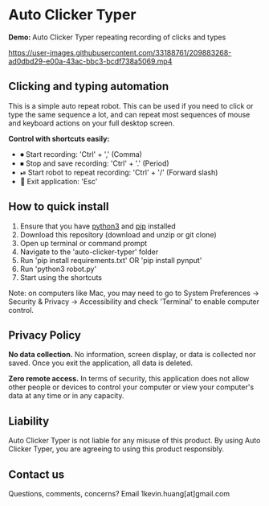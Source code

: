 # <b> Auto Clicker Typer </b>

<b> Demo: </b> Auto Clicker Typer repeating recording of clicks and types

https://user-images.githubusercontent.com/33188761/209883268-ad0dbd29-e00a-43ac-bbc3-bcdf738a5069.mp4

## <b> Clicking and typing automation </b>

This is a simple auto repeat robot. This can be used if you need to click or type the same sequence a lot, and can repeat most sequences of mouse and keyboard actions on your full desktop screen.

<b> Control with shortcuts easily: </b>
- ⏺ Start recording: 'Ctrl' + ',' (Comma)
- ⏹ Stop and save recording: 'Ctrl' + '.' (Period)
- ⏯ Start robot to repeat recording: 'Ctrl' + '/' (Forward slash)
- 🚪 Exit application: 'Esc'

## <b> How to quick install </b>
<!-- Insert video or gif here on how to do these steps? -->
1. Ensure that you have [python3](https://www.python.org/downloads/) and [pip](https://pip.pypa.io/en/stable/installation/) installed
2. Download this repository (download and unzip or git clone)
3. Open up terminal or command prompt 
4. Navigate to the 'auto-clicker-typer' folder
5. Run 'pip install requirements.txt' OR 'pip install pynput'
6. Run 'python3 robot.py'
7. Start using the shortcuts

Note: on computers like Mac, you may need to go to System Preferences -> Security & Privacy -> Accessibility and check 'Terminal' to enable computer control.

## <b> Privacy Policy </b>
<b>No data collection.</b> No information, screen display, or data is collected nor saved. Once you exit the application, all data is deleted. 

<b>Zero remote access.</b> In terms of security, this application does not allow other people or devices to control your computer or view your computer's data at any time or in any capacity. 

## <b> Liability </b>
Auto Clicker Typer is not liable for any misuse of this product. By using Auto Clicker Typer, you are agreeing to using this product responsibly.

## <b> Contact us </b>
Questions, comments, concerns? Email 1kevin.huang[at]gmail.com
